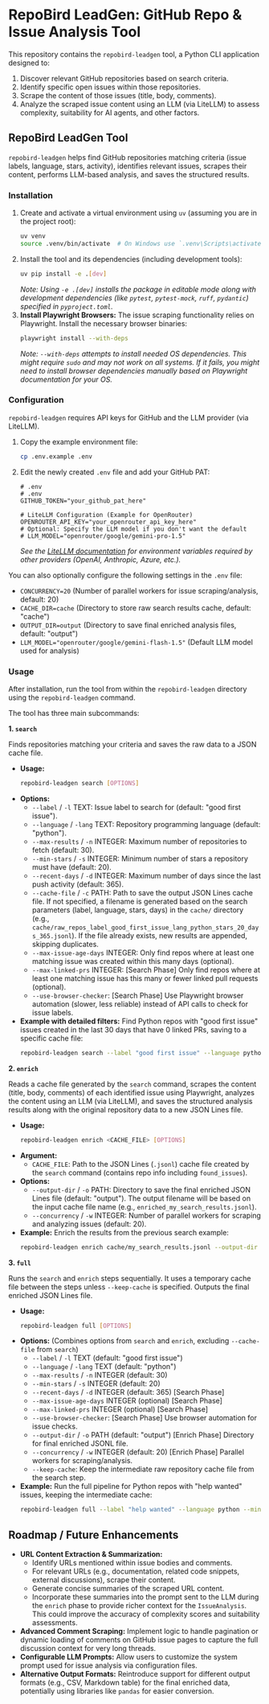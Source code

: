 # RepoBird LeadGen: GitHub Repo & Issue Analysis Tool

This repository contains the `repobird-leadgen` tool, a Python CLI application designed to:
1.  Discover relevant GitHub repositories based on search criteria.
2.  Identify specific open issues within those repositories.
3.  Scrape the content of those issues (title, body, comments).
4.  Analyze the scraped issue content using an LLM (via LiteLLM) to assess complexity, suitability for AI agents, and other factors.

## RepoBird LeadGen Tool

`repobird-leadgen` helps find GitHub repositories matching criteria (issue labels, language, stars, activity), identifies relevant issues, scrapes their content, performs LLM-based analysis, and saves the structured results.

### Installation

1.  Create and activate a virtual environment using `uv` (assuming you are in the project root):
    ```bash
    uv venv
    source .venv/bin/activate  # On Windows use `.venv\Scripts\activate`
    ```
2.  Install the tool and its dependencies (including development tools):
    ```bash
    uv pip install -e .[dev]
    ```
    *Note: Using `-e .[dev]` installs the package in editable mode along with development dependencies (like `pytest`, `pytest-mock`, `ruff`, `pydantic`) specified in `pyproject.toml`.*
3.  **Install Playwright Browsers:** The issue scraping functionality relies on Playwright. Install the necessary browser binaries:
    ```bash
    playwright install --with-deps
    ```
    *Note: `--with-deps` attempts to install needed OS dependencies. This might require `sudo` and may not work on all systems. If it fails, you might need to install browser dependencies manually based on Playwright documentation for your OS.*

### Configuration

`repobird-leadgen` requires API keys for GitHub and the LLM provider (via LiteLLM).

1.  Copy the example environment file:
    ```bash
    cp .env.example .env
    ```
2.  Edit the newly created `.env` file and add your GitHub PAT:
    ```dotenv
    # .env
    # .env
    GITHUB_TOKEN="your_github_pat_here"

    # LiteLLM Configuration (Example for OpenRouter)
    OPENROUTER_API_KEY="your_openrouter_api_key_here"
    # Optional: Specify the LLM model if you don't want the default
    # LLM_MODEL="openrouter/google/gemini-pro-1.5"
    ```
    *See the [LiteLLM documentation](https://docs.litellm.ai/docs/providers) for environment variables required by other providers (OpenAI, Anthropic, Azure, etc.).*

You can also optionally configure the following settings in the `.env` file:
*   `CONCURRENCY=20` (Number of parallel workers for issue scraping/analysis, default: 20)
*   `CACHE_DIR=cache` (Directory to store raw search results cache, default: "cache")
*   `OUTPUT_DIR=output` (Directory to save final enriched analysis files, default: "output")
*   `LLM_MODEL="openrouter/google/gemini-flash-1.5"` (Default LLM model used for analysis)

### Usage

After installation, run the tool from within the `repobird-leadgen` directory using the `repobird-leadgen` command.

The tool has three main subcommands:

**1. `search`**

Finds repositories matching your criteria and saves the raw data to a JSON cache file.

*   **Usage:**
    ```bash
    repobird-leadgen search [OPTIONS]
    ```
*   **Options:**
    *   `--label` / `-l` TEXT: Issue label to search for (default: "good first issue").
    *   `--language` / `-lang` TEXT: Repository programming language (default: "python").
    *   `--max-results` / `-n` INTEGER: Maximum number of repositories to fetch (default: 30).
    *   `--min-stars` / `-s` INTEGER: Minimum number of stars a repository must have (default: 20).
    *   `--recent-days` / `-d` INTEGER: Maximum number of days since the last push activity (default: 365).
    *   `--cache-file` / `-c` PATH: Path to save the output JSON Lines cache file. If not specified, a filename is generated based on the search parameters (label, language, stars, days) in the `cache/` directory (e.g., `cache/raw_repos_label_good_first_issue_lang_python_stars_20_days_365.jsonl`). If the file already exists, new results are appended, skipping duplicates.
    *   `--max-issue-age-days` INTEGER: Only find repos where at least one matching issue was created within this many days (optional).
    *   `--max-linked-prs` INTEGER: [Search Phase] Only find repos where at least one matching issue has this many or fewer linked pull requests (optional).
    *   `--use-browser-checker`: [Search Phase] Use Playwright browser automation (slower, less reliable) instead of API calls to check for issue labels.
*   **Example with detailed filters:** Find Python repos with "good first issue" issues created in the last 30 days that have 0 linked PRs, saving to a specific cache file:
    ```bash
    repobird-leadgen search --label "good first issue" --language python --max-issue-age-days 30 --max-linked-prs 0 --cache-file cache/my_search_results.jsonl
    ```

**2. `enrich`**

Reads a cache file generated by the `search` command, scrapes the content (title, body, comments) of each identified issue using Playwright, analyzes the content using an LLM (via LiteLLM), and saves the structured analysis results along with the original repository data to a new JSON Lines file.

*   **Usage:**
    ```bash
    repobird-leadgen enrich <CACHE_FILE> [OPTIONS]
    ```
*   **Argument:**
    *   `CACHE_FILE`: Path to the JSON Lines (`.jsonl`) cache file created by the `search` command (contains repo info including `found_issues`).
*   **Options:**
    *   `--output-dir` / `-o` PATH: Directory to save the final enriched JSON Lines file (default: "output"). The output filename will be based on the input cache file name (e.g., `enriched_my_search_results.jsonl`).
    *   `--concurrency` / `-w` INTEGER: Number of parallel workers for scraping and analyzing issues (default: 20).
*   **Example:** Enrich the results from the previous search example:
    ```bash
    repobird-leadgen enrich cache/my_search_results.jsonl --output-dir output/analysis --concurrency 10
    ```

**3. `full`**

Runs the `search` and `enrich` steps sequentially. It uses a temporary cache file between the steps unless `--keep-cache` is specified. Outputs the final enriched JSON Lines file.

*   **Usage:**
    ```bash
    repobird-leadgen full [OPTIONS]
    ```
*   **Options:** (Combines options from `search` and `enrich`, excluding `--cache-file` from `search`)
    *   `--label` / `-l` TEXT (default: "good first issue")
    *   `--language` / `-lang` TEXT (default: "python")
    *   `--max-results` / `-n` INTEGER (default: 30)
    *   `--min-stars` / `-s` INTEGER (default: 20)
    *   `--recent-days` / `-d` INTEGER (default: 365) [Search Phase]
    *   `--max-issue-age-days` INTEGER (optional) [Search Phase]
    *   `--max-linked-prs` INTEGER (optional) [Search Phase]
    *   `--use-browser-checker`: [Search Phase] Use browser automation for issue checks.
    *   `--output-dir` / `-o` PATH (default: "output") [Enrich Phase] Directory for final enriched JSONL file.
    *   `--concurrency` / `-w` INTEGER (default: 20) [Enrich Phase] Parallel workers for scraping/analysis.
    *   `--keep-cache`: Keep the intermediate raw repository cache file from the search step.
*   **Example:** Run the full pipeline for Python repos with "help wanted" issues, keeping the intermediate cache:
    ```bash
    repobird-leadgen full --label "help wanted" --language python --min-stars 50 --keep-cache --output-dir output/full_run_analysis
    ```

## Roadmap / Future Enhancements

*   **URL Content Extraction & Summarization:**
    *   Identify URLs mentioned within issue bodies and comments.
    *   For relevant URLs (e.g., documentation, related code snippets, external discussions), scrape their content.
    *   Generate concise summaries of the scraped URL content.
    *   Incorporate these summaries into the prompt sent to the LLM during the `enrich` phase to provide richer context for the `IssueAnalysis`. This could improve the accuracy of complexity scores and suitability assessments.
*   **Advanced Comment Scraping:** Implement logic to handle pagination or dynamic loading of comments on GitHub issue pages to capture the full discussion context for very long threads.
*   **Configurable LLM Prompts:** Allow users to customize the system prompt used for issue analysis via configuration files.
*   **Alternative Output Formats:** Reintroduce support for different output formats (e.g., CSV, Markdown table) for the final enriched data, potentially using libraries like `pandas` for easier conversion.
